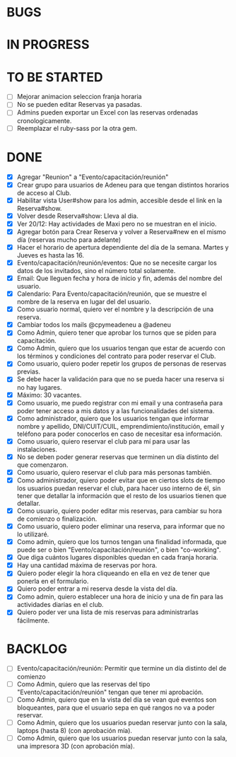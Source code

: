 # BUGS

# IN PROGRESS

# TO BE STARTED

- [ ] Mejorar animacion seleccion franja horaria
- [ ] No se pueden editar Reservas ya pasadas.
- [ ] Admins pueden exportar un Excel con las reservas ordenadas cronologicamente.
- [ ] Reemplazar el ruby-sass por la otra gem.

# DONE

- [x] Agregar "Reunion" a "Evento/capacitación/reunión"
- [x] Crear grupo para usuarios de Adeneu para que tengan distintos horarios de acceso al Club.
- [x] Habilitar vista User#show para los admin, accesible desde el link en la Reserva#show.
- [x] Volver desde Reserva#show: Lleva al dia.
- [x] Ver 20/12: Hay actividades de Maxi pero no se muestran en el inicio.
- [x] Agregar botón para Crear Reserva y volver a Reserva#new en el mismo día (reservas mucho para adelante)
- [x] Hacer el horario de apertura dependiente del día de la semana. Martes y Jueves es hasta las 16.
- [x] Evento/capacitación/reunión/eventos: Que no se necesite cargar los datos de los invitados, sino el número total solamente.
- [x] Email: Que lleguen fecha y hora de inicio y fin, además del nombre del usuario.
- [x] Calendario: Para Evento/capacitación/reunión, que se muestre el nombre de la reserva en lugar del del usuario.
- [x] Como usuario normal, quiero ver el nombre y la descripción de una reserva.
- [x] Cambiar todos los mails @cpymeadeneu a @adeneu
- [x] Como Admin, quiero tener que aprobar los turnos que se piden para capacitación.
- [x] Como Admin, quiero que los usuarios tengan que estar de acuerdo con los términos y condiciones del contrato para poder reservar el Club.
- [x] Como usuario, quiero poder repetir los grupos de personas de reservas previas.
- [x] Se debe hacer la validación para que no se pueda hacer una reserva si no hay lugares.
- [x] Máximo: 30 vacantes.
- [x] Como usuario, me puedo registrar con mi email y una contraseña para poder tener acceso a mis datos y a las funcionalidades del sistema.
- [x] Como administrador, quiero que los usuarios tengan que informar nombre y apellido, DNI/CUIT/CUIL, emprendimiento/institución, email y teléfono para poder conocerlos en caso de necesitar esa información.
- [x] Como usuario, quiero reservar el club para mí para usar las instalaciones.
- [x] No se deben poder generar reservas que terminen un día distinto del que comenzaron.
- [x] Como usuario, quiero reservar el club para más personas también.
- [x] Como administrador, quiero poder evitar que en ciertos slots de tiempo los usuarios puedan reservar el club, para hacer uso interno de él, sin tener que detallar la información que el resto de los usuarios tienen que detallar.
- [x] Como usuario, quiero poder editar mis reservas, para cambiar su hora de comienzo o finalización.
- [x] Como usuario, quiero poder eliminar una reserva, para informar que no lo utilizaré.
- [x] Como admin, quiero que los turnos tengan una finalidad informada, que puede ser o bien "Evento/capacitación/reunión", o bien "co-working".
- [x] Que diga cuántos lugares disponibles quedan en cada franja horaria.
- [x] Hay una cantidad máxima de reservas por hora.
- [x] Quiero poder elegir la hora cliqueando en ella en vez de tener que ponerla en el formulario.
- [x] Quiero poder entrar a mi reserva desde la vista del día.
- [x] Como admin, quiero establecer una hora de inicio y una de fin para las actividades diarias en el club.
- [x] Quiero poder ver una lista de mis reservas para administrarlas fácilmente.

# BACKLOG

- [ ] Evento/capacitación/reunión: Permitir que termine un día distinto del de comienzo
- [ ] Como Admin, quiero que las reservas del tipo "Evento/capacitación/reunión" tengan que tener mi aprobación.
- [ ] Como Admin, quiero que en la vista del día se vean qué eventos son bloqueantes, para que el usuario sepa en qué rangos no va a poder reservar.
- [ ] Como Admin, quiero que los usuarios puedan reservar junto con la sala, laptops (hasta 8) (con aprobación mía).
- [ ] Como Admin, quiero que los usuarios puedan reservar junto con la sala, una impresora 3D (con aprobación mía).
